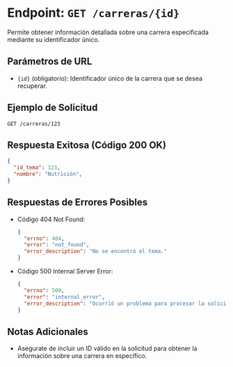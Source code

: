 # Endpoint: `GET /carreras/{id}`

Permite obtener información detallada sobre una carrera especificada mediante su identificador único.

## Parámetros de URL
- `{id}` (obligatorio): Identificador único de la carrera que se desea recuperar.

## Ejemplo de Solicitud
```http
GET /carreras/123
```

## Respuesta Exitosa (Código 200 OK)
```json
{
  "id_tema": 123,
  "nombre": "Nutrición",
}
```

## Respuestas de Errores Posibles
- Código 404 Not Found:

  ```json
  {
    "errno": 404,
    "error": "not_found",
    "error_description": "No se encontró el tema."
  }
  ```

- Código 500 Internal Server Error:
  ```json
  {
    "errno": 500,
    "error": "internal_error",
    "error_description": "Ocurrió un problema para procesar la solicitud"
  }
  ``` 

## Notas Adicionales

- Asegurate de incluir un ID válido en la solicitud para obtener la información
  sobre una carrera en específico.